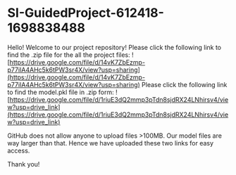 # SI-GuidedProject-612418-1698838488
Hello! Welcome to our project repository!
Please click the following link to find the .zip file for the all the project files:
![https://drive.google.com/file/d/14vK7ZbEzmp-p77iIA4AHc5k6tPW3sr4X/view?usp=sharing](https://drive.google.com/file/d/14vK7ZbEzmp-p77iIA4AHc5k6tPW3sr4X/view?usp=sharing)
Please click the following link to find the model.pkl file in .zip form:
![https://drive.google.com/file/d/1riuE3dQ2mmp3pTdn8sjdRX24LNhirsv4/view?usp=drive_link](https://drive.google.com/file/d/1riuE3dQ2mmp3pTdn8sjdRX24LNhirsv4/view?usp=drive_link)

GitHub does not allow anyone to upload files >100MB. Our model files are way larger than that. Hence we have uploaded these two links for easy access.

Thank you!
